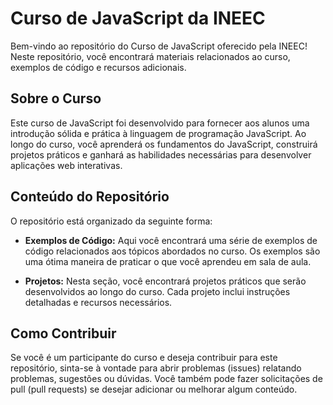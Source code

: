 # Curso de JavaScript da INEEC

Bem-vindo ao repositório do Curso de JavaScript oferecido pela INEEC! Neste repositório, você encontrará materiais relacionados ao curso, exemplos de código e recursos adicionais.

## Sobre o Curso

Este curso de JavaScript foi desenvolvido para fornecer aos alunos uma introdução sólida e prática à linguagem de programação JavaScript. Ao longo do curso, você aprenderá os fundamentos do JavaScript, construirá projetos práticos e ganhará as habilidades necessárias para desenvolver aplicações web interativas.

## Conteúdo do Repositório

O repositório está organizado da seguinte forma:

- **Exemplos de Código:** Aqui você encontrará uma série de exemplos de código relacionados aos tópicos abordados no curso. Os exemplos são uma ótima maneira de praticar o que você aprendeu em sala de aula.

- **Projetos:** Nesta seção, você encontrará projetos práticos que serão desenvolvidos ao longo do curso. Cada projeto inclui instruções detalhadas e recursos necessários.
  
## Como Contribuir

Se você é um participante do curso e deseja contribuir para este repositório, sinta-se à vontade para abrir problemas (issues) relatando problemas, sugestões ou dúvidas. Você também pode fazer solicitações de pull (pull requests) se desejar adicionar ou melhorar algum conteúdo.
